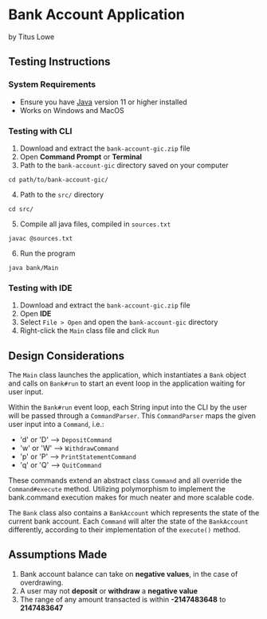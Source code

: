 # Bank Account Application

by Titus Lowe

## Testing Instructions

### System Requirements

* Ensure you have [Java](https://www.oracle.com/sg/java/technologies/downloads/) version 11 or higher installed
* Works on Windows and MacOS

### Testing with CLI
1. Download and extract the `bank-account-gic.zip` file
2. Open **Command Prompt** or **Terminal**
3. Path to the `bank-account-gic` directory saved on your computer
```
cd path/to/bank-account-gic/
```
4. Path to the `src/` directory
```
cd src/
```
5. Compile all java files, compiled in `sources.txt`
```
javac @sources.txt
```
6. Run the program
```
java bank/Main
```

### Testing with IDE
1. Download and extract the `bank-account-gic.zip` file
2. Open **IDE**
3. Select `File > Open` and open the `bank-account-gic` directory
4. Right-click the `Main` class file and click `Run`

## Design Considerations

The `Main` class launches the application, which instantiates a `Bank` object and calls on `Bank#run` to start an 
event loop in the application waiting for user input.

Within the `Bank#run` event loop, each String input into the CLI by the user will be passed through a `CommandParser`.
This `CommandParser` maps the given user input into a `Command`, i.e.:
* 'd' or 'D' --> `DepositCommand`
* 'w' or 'W' --> `WithdrawCommand`
* 'p' or 'P' --> `PrintStatementCommand`
* 'q' or 'Q' --> `QuitCommand`

These commands extend an abstract class `Command` and all override the `Command#execute` method. Utilizing polymorphism
to implement the bank.command execution makes for much neater and more scalable code.

The `Bank` class also contains a `BankAccount` which represents the state of the current bank account. Each `Command`
will alter the state of the `BankAccount` differently, according to their implementation of the `execute()` method.

## Assumptions Made

1. Bank account balance can take on **negative values**, in the case of overdrawing.
2. A user may not **deposit** or **withdraw** a **negative value**
3. The range of any amount transacted is within **-2147483648** to **2147483647**